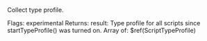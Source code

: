 Collect type profile.

Flags: experimental
Returns:
result: Type profile for all scripts since startTypeProfile() was turned on.
	Array of: $ref(ScriptTypeProfile) 
